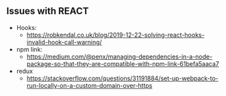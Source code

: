## Issues with REACT ##

* Hooks:
    - https://robkendal.co.uk/blog/2019-12-22-solving-react-hooks-invalid-hook-call-warning/
* npm link:
    - https://medium.com/@penx/managing-dependencies-in-a-node-package-so-that-they-are-compatible-with-npm-link-61befa5aaca7
* redux
    - https://stackoverflow.com/questions/31191884/set-up-webpack-to-run-locally-on-a-custom-domain-over-https


